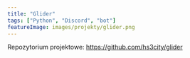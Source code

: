 ```yaml
---
title: "Glider"
tags: ["Python", "Discord", "bot"]
featureImage: images/projekty/glider.png
---
```


Repozytorium projektowe: <https://github.com/hs3city/glider>